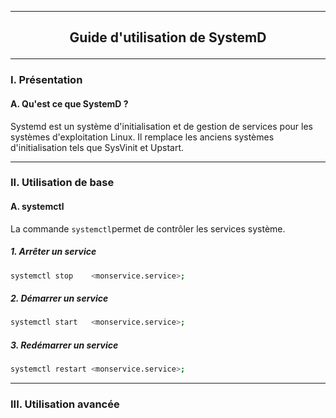 ----------------------------------------------------------------------------------------------------------------------------------------------------------
## <p align='center'> Guide d'utilisation de SystemD </p>

----------------------------------------------------------------------------------------------------------------------------------------------------------
### I. Présentation
#### A. Qu'est ce que SystemD ?
Systemd est un système d'initialisation et de gestion de services pour les systèmes d'exploitation Linux. Il remplace les anciens systèmes d'initialisation tels que SysVinit et Upstart.

----------------------------------------------------------------------------------------------------------------------------------------------------------
### II. Utilisation de base
#### A. systemctl
La commande `systemctl`permet de contrôler les services système.
##### 1. Arrêter un service
```bash
systemctl stop    <monservice.service>;
```
##### 2. Démarrer un service
```bash
systemctl start   <monservice.service>;
```
##### 3. Redémarrer un service
```bash
systemctl restart <monservice.service>;
```







----------------------------------------------------------------------------------------------------------------------------------------------------------
### III. Utilisation avancée

